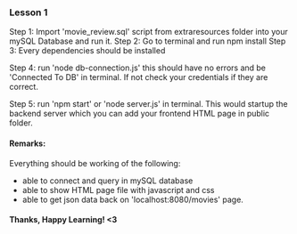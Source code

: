 ### Lesson 1
Step 1: Import 'movie_review.sql' script from extraresources folder into your mySQL Database and run it.
Step 2: Go to terminal and run npm install
Step 3: Every dependencies should be installed

Step 4: run 'node db-connection.js' this should have no errors and be 'Connected To DB' in terminal. 
If not check your credentials if they are correct.

Step 5: run 'npm start' or 'node server.js' in terminal. 
This would startup the backend server which you can add your frontend HTML page in public folder.

#### Remarks:
Everything should be working of the following:
- able to connect and query in mySQL database
- able to show HTML page file with javascript and css
- able to get json data back on 'localhost:8080/movies' page.

#### Thanks, Happy Learning! <3